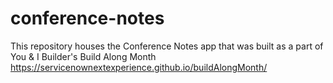 # conference-notes
This repository houses the Conference Notes app that was built as a part of You & I Builder's Build Along Month https://servicenownextexperience.github.io/buildAlongMonth/
